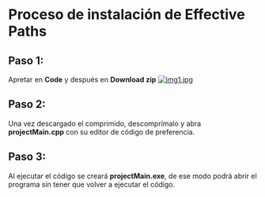 # Proceso de instalación de Effective Paths
## Paso 1: 
Apretar en **Code** y después en **Download zip** 
[![img1.jpg](https://i.postimg.cc/QdY6V7Sy/img1.jpg)](https://postimg.cc/TKmj4pzV)
## Paso 2: 
Una vez descargado el comprimido, descomprímalo y abra **projectMain.cpp** con su editor de código de preferencia.
## Paso 3:
Al ejecutar el código se creará  **projectMain.exe**, de ese modo podrá abrir el programa sin tener que volver a ejecutar el código.
